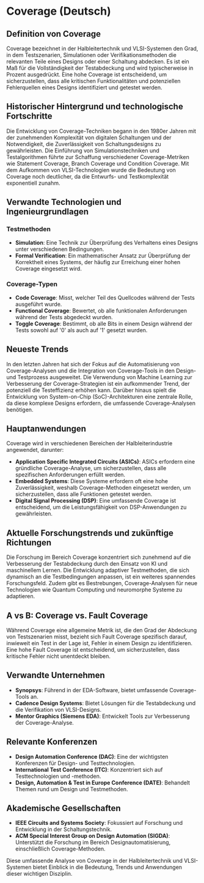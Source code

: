 # Coverage (Deutsch)

## Definition von Coverage

Coverage bezeichnet in der Halbleitertechnik und VLSI-Systemen den Grad, in dem Testszenarien, Simulationen oder Verifikationsmethoden die relevanten Teile eines Designs oder einer Schaltung abdecken. Es ist ein Maß für die Vollständigkeit der Testabdeckung und wird typischerweise in Prozent ausgedrückt. Eine hohe Coverage ist entscheidend, um sicherzustellen, dass alle kritischen Funktionalitäten und potenziellen Fehlerquellen eines Designs identifiziert und getestet werden.

## Historischer Hintergrund und technologische Fortschritte

Die Entwicklung von Coverage-Techniken begann in den 1980er Jahren mit der zunehmenden Komplexität von digitalen Schaltungen und der Notwendigkeit, die Zuverlässigkeit von Schaltungsdesigns zu gewährleisten. Die Einführung von Simulationstechniken und Testalgorithmen führte zur Schaffung verschiedener Coverage-Metriken wie Statement Coverage, Branch Coverage und Condition Coverage. Mit dem Aufkommen von VLSI-Technologien wurde die Bedeutung von Coverage noch deutlicher, da die Entwurfs- und Testkomplexität exponentiell zunahm.

## Verwandte Technologien und Ingenieurgrundlagen

### Testmethoden

- **Simulation**: Eine Technik zur Überprüfung des Verhaltens eines Designs unter verschiedenen Bedingungen.
- **Formal Verification**: Ein mathematischer Ansatz zur Überprüfung der Korrektheit eines Systems, der häufig zur Erreichung einer hohen Coverage eingesetzt wird.

### Coverage-Typen

- **Code Coverage**: Misst, welcher Teil des Quellcodes während der Tests ausgeführt wurde.
- **Functional Coverage**: Bewertet, ob alle funktionalen Anforderungen während der Tests abgedeckt wurden.
- **Toggle Coverage**: Bestimmt, ob alle Bits in einem Design während der Tests sowohl auf '0' als auch auf '1' gesetzt wurden.

## Neueste Trends

In den letzten Jahren hat sich der Fokus auf die Automatisierung von Coverage-Analysen und die Integration von Coverage-Tools in den Design- und Testprozess ausgeweitet. Die Verwendung von Machine Learning zur Verbesserung der Coverage-Strategien ist ein aufkommender Trend, der potenziell die Testeffizienz erhöhen kann. Darüber hinaus spielt die Entwicklung von System-on-Chip (SoC)-Architekturen eine zentrale Rolle, da diese komplexe Designs erfordern, die umfassende Coverage-Analysen benötigen.

## Hauptanwendungen

Coverage wird in verschiedenen Bereichen der Halbleiterindustrie angewendet, darunter:

- **Application Specific Integrated Circuits (ASICs)**: ASICs erfordern eine gründliche Coverage-Analyse, um sicherzustellen, dass alle spezifischen Anforderungen erfüllt werden.
- **Embedded Systems**: Diese Systeme erfordern oft eine hohe Zuverlässigkeit, weshalb Coverage-Methoden eingesetzt werden, um sicherzustellen, dass alle Funktionen getestet werden.
- **Digital Signal Processing (DSP)**: Eine umfassende Coverage ist entscheidend, um die Leistungsfähigkeit von DSP-Anwendungen zu gewährleisten.

## Aktuelle Forschungstrends und zukünftige Richtungen

Die Forschung im Bereich Coverage konzentriert sich zunehmend auf die Verbesserung der Testabdeckung durch den Einsatz von KI und maschinellem Lernen. Die Entwicklung adaptiver Testmethoden, die sich dynamisch an die Testbedingungen anpassen, ist ein weiteres spannendes Forschungsfeld. Zudem gibt es Bestrebungen, Coverage-Analysen für neue Technologien wie Quantum Computing und neuromorphe Systeme zu adaptieren.

## A vs B: Coverage vs. Fault Coverage

Während Coverage eine allgemeine Metrik ist, die den Grad der Abdeckung von Testszenarien misst, bezieht sich Fault Coverage spezifisch darauf, inwieweit ein Test in der Lage ist, Fehler in einem Design zu identifizieren. Eine hohe Fault Coverage ist entscheidend, um sicherzustellen, dass kritische Fehler nicht unentdeckt bleiben.

## Verwandte Unternehmen

- **Synopsys**: Führend in der EDA-Software, bietet umfassende Coverage-Tools an.
- **Cadence Design Systems**: Bietet Lösungen für die Testabdeckung und die Verifikation von VLSI-Designs.
- **Mentor Graphics (Siemens EDA)**: Entwickelt Tools zur Verbesserung der Coverage-Analyse.

## Relevante Konferenzen

- **Design Automation Conference (DAC)**: Eine der wichtigsten Konferenzen für Design- und Testtechnologien.
- **International Test Conference (ITC)**: Konzentriert sich auf Testtechnologien und -methoden.
- **Design, Automation & Test in Europe Conference (DATE)**: Behandelt Themen rund um Design und Testmethoden.

## Akademische Gesellschaften

- **IEEE Circuits and Systems Society**: Fokussiert auf Forschung und Entwicklung in der Schaltungstechnik.
- **ACM Special Interest Group on Design Automation (SIGDA)**: Unterstützt die Forschung im Bereich Designautomatisierung, einschließlich Coverage-Methoden.

Diese umfassende Analyse von Coverage in der Halbleitertechnik und VLSI-Systemen bietet Einblick in die Bedeutung, Trends und Anwendungen dieser wichtigen Disziplin.